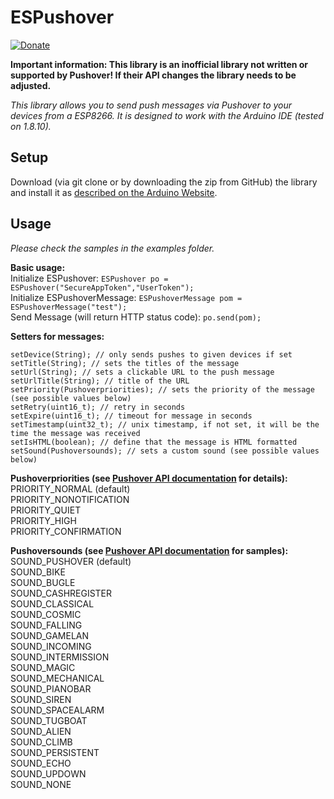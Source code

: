 # ESPushover
[![Donate](https://img.shields.io/badge/donate-PayPal-brightgreen.svg)](https://www.paypal.com/cgi-bin/webscr?cmd=_s-xclick&hosted_button_id=5654A67GA3GHA)

**Important information: This library is an inofficial library not written or supported by Pushover! If their API changes the library needs to be adjusted.**

*This library allows you to send push messages via Pushover to your devices from a ESP8266. It is designed to work with the Arduino IDE (tested on 1.8.10).*

## Setup
Download (via git clone or by downloading the zip from GitHub) the library and install it as [described on the Arduino Website](https://www.arduino.cc/en/Guide/Libraries).

## Usage
*Please check the samples in the examples folder.*

**Basic usage:**  
Initialize ESPushover: `ESPushover po = ESPushover("SecureAppToken","UserToken");`  
Initialize ESPushoverMessage: `ESPushoverMessage pom = ESPushoverMessage("test");`  
Send Message (will return HTTP status code): `po.send(pom);`  

**Setters for messages:**
```
setDevice(String); // only sends pushes to given devices if set
setTitle(String); // sets the titles of the message
setUrl(String); // sets a clickable URL to the push message
setUrlTitle(String); // title of the URL
setPriority(Pushoverpriorities); // sets the priority of the message (see possible values below)
setRetry(uint16_t); // retry in seconds
setExpire(uint16_t); // timeout for message in seconds
setTimestamp(uint32_t); // unix timestamp, if not set, it will be the time the message was received
setIsHTML(boolean); // define that the message is HTML formatted
setSound(Pushoversounds); // sets a custom sound (see possible values below)
```
**Pushoverpriorities (see [Pushover API documentation](https://pushover.net/api#priority) for details):**  
PRIORITY_NORMAL (default)  
PRIORITY_NONOTIFICATION  
PRIORITY_QUIET  
PRIORITY_HIGH  
PRIORITY_CONFIRMATION  

**Pushoversounds (see [Pushover API documentation](https://pushover.net/api#sounds) for samples):**  
SOUND_PUSHOVER (default)  
SOUND_BIKE  
SOUND_BUGLE  
SOUND_CASHREGISTER  
SOUND_CLASSICAL  
SOUND_COSMIC  
SOUND_FALLING  
SOUND_GAMELAN  
SOUND_INCOMING  
SOUND_INTERMISSION  
SOUND_MAGIC  
SOUND_MECHANICAL  
SOUND_PIANOBAR  
SOUND_SIREN  
SOUND_SPACEALARM  
SOUND_TUGBOAT  
SOUND_ALIEN  
SOUND_CLIMB  
SOUND_PERSISTENT  
SOUND_ECHO  
SOUND_UPDOWN  
SOUND_NONE  